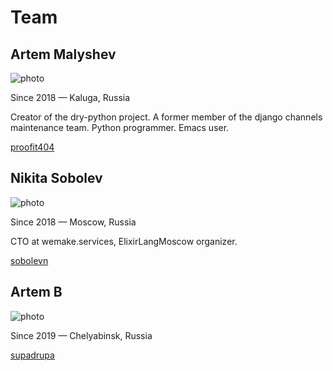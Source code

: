 # Team

## Artem Malyshev

![photo](https://avatars2.githubusercontent.com/u/1862725)

Since 2018 — Kaluga, Russia

Creator of the dry-python project. A former member of the django channels maintenance team. Python programmer. Emacs user.

[proofit404](https://github.com/proofit404)

## Nikita Sobolev

![photo](https://avatars2.githubusercontent.com/u/4660275)

Since 2018 — Moscow, Russia

CTO at wemake.services, ElixirLangMoscow organizer.

[sobolevn](https://github.com/sobolevn)

## Artem B

![photo](https://avatars1.githubusercontent.com/u/12440677)

Since 2019 — Chelyabinsk, Russia

[supadrupa](https://github.com/supadrupa)
